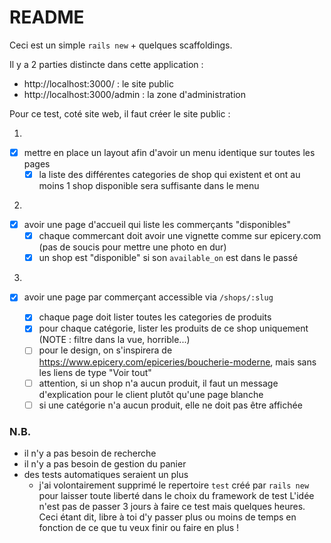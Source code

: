 # README

Ceci est un simple `rails new` + quelques scaffoldings.

Il y a 2 parties distincte dans cette application :

- http://localhost:3000/ : le site public
- http://localhost:3000/admin : la zone d'administration

Pour ce test, coté site web, il faut créer le site public :

1.

- [x] mettre en place un layout afin d'avoir un menu identique sur toutes les pages
  - [x] la liste des différentes categories de shop qui existent et ont au moins 1 shop disponible sera suffisante dans le menu

2.

- [x] avoir une page d'accueil qui liste les commerçants "disponibles"
  - [x] chaque commercant doit avoir une vignette comme sur epicery.com (pas de soucis pour mettre une photo en dur)
  - [x] un shop est "disponible" si son `available_on` est dans le passé

3.

- [x] avoir une page par commerçant accessible via `/shops/:slug`

  - [x] chaque page doit lister toutes les categories de produits
  - [x] pour chaque catégorie, lister les produits de ce shop uniquement (NOTE : filtre dans la vue, horrible...)
  - [ ] pour le design, on s'inspirera de https://www.epicery.com/epiceries/boucherie-moderne, mais sans les liens de type "Voir tout"
  - [ ] attention, si un shop n'a aucun produit, il faut un message d'explication pour le client plutôt qu'une page blanche
  - [ ] si une catégorie n'a aucun produit, elle ne doit pas être affichée

### N.B.

- il n'y a pas besoin de recherche
- il n'y a pas besoin de gestion du panier
- des tests automatiques seraient un plus
  - j'ai volontairement supprimé le repertoire `test` créé par `rails new` pour laisser toute liberté dans le choix du framework de test
    L'idée n'est pas de passer 3 jours à faire ce test mais quelques heures. Ceci étant dit, libre à toi d'y passer plus ou moins de temps en fonction de ce que tu veux finir ou faire en plus !
